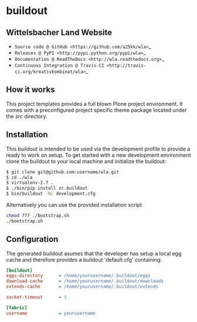 # buildout

## Wittelsbacher Land Website

* `Source code @ GitHub <https://github.com/a25kk/wla>`_
* `Releases @ PyPI <http://pypi.python.org/pypi/wla>`_
* `Documentation @ ReadTheDocs <http://wla.readthedocs.org>`_
* `Continuous Integration @ Travis-CI <http://travis-ci.org/kreativkombinat/wla>`_

## How it works

This project templates provides a full blown Plone project environment. It comes with a preconfigured project specific theme package located under the _src_ directory.

## Installation

This buildout is intended to be used via the development profile to provide
a ready to work on setup. To get started with a new development environment
clone the buildout to your local machine and initialize the buildout:

``` bash
$ git clone git@github.com:username/wla.git
$ cd ./wla
$ virtualenv-2.7 .
$ ./bin/pip install zc.buildout
$ bin/buildout -Nc development.cfg
```

Alternatively you can use the provided installation script

```bash
chmod 777 ./bootstrap.sh
./bootstrap.sh
```

## Configuration

The generated buildout asumes that the developer has setup a local egg cache and therefore provides a buildout 'default.cfg' containing:

``` ini
[buildout]
eggs-directory      = /home/yourusername/.buildout/eggs
download-cache      = /home/yourusername/.buildout/downloads
extends-cache       = /home/yourusername/.buildout/extends

socket-timeout      = 3

[fabric]
username            = yourusername
```
